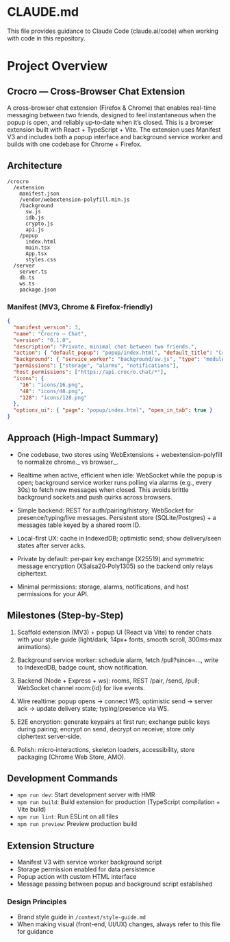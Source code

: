 # CLAUDE.md

This file provides guidance to Claude Code (claude.ai/code) when working with code in this repository.

# Project Overview

## Crocro — Cross‑Browser Chat Extension

A cross-browser chat extension (Firefox & Chrome) that enables real-time messaging between two friends, designed to feel instantaneous when the popup is open, and reliably up‑to‑date when it’s closed. This is a browser extension built with React + TypeScript + Vite. The extension uses Manifest V3 and includes both a popup interface and background service worker and builds with one codebase for Chrome + Firefox.

## Architecture

```
/crocro
  /extension
    manifest.json
    /vendor/webextension-polyfill.min.js
    /background
      sw.js
      idb.js
      crypto.js
      api.js
    /popup
      index.html
      main.tsx
      App.tsx
      styles.css
  /server
    server.ts
    db.ts
    ws.ts
    package.json
```

### Manifest (MV3, Chrome & Firefox‑friendly)

```json
{
  "manifest_version": 3,
  "name": "Crocro – Chat",
  "version": "0.1.0",
  "description": "Private, minimal chat between two friends.",
  "action": { "default_popup": "popup/index.html", "default_title": "Crocro" },
  "background": { "service_worker": "background/sw.js", "type": "module" },
  "permissions": ["storage", "alarms", "notifications"],
  "host_permissions": ["https://api.crocro.chat/*"],
  "icons": {
    "16": "icons/16.png",
    "48": "icons/48.png",
    "128": "icons/128.png"
  },
  "options_ui": { "page": "popup/index.html", "open_in_tab": true }
}
```

## Approach (High‑Impact Summary)

- One codebase, two stores using WebExtensions + webextension-polyfill to normalize chrome._ vs browser._.

- Realtime when active, efficient when idle: WebSocket while the popup is open; background service worker runs polling via alarms (e.g., every 30s) to fetch new messages when closed. This avoids brittle background sockets and push quirks across browsers.

- Simple backend: REST for auth/pairing/history; WebSocket for presence/typing/live messages. Persistent store (SQLite/Postgres) + a messages table keyed by a shared room ID.

- Local-first UX: cache in IndexedDB; optimistic send; show delivery/seen states after server acks.

- Private by default: per‑pair key exchange (X25519) and symmetric message encryption (XSalsa20‑Poly1305) so the backend only relays ciphertext.

- Minimal permissions: storage, alarms, notifications, and host permissions for your API.

## Milestones (Step‑by‑Step)

1. Scaffold extension (MV3) + popup UI (React via Vite) to render chats with your style guide (light/dark, 14px+ fonts, smooth scroll, 300ms‑max animations).

2. Background service worker: schedule alarm, fetch /pull?since=..., write to IndexedDB, badge count, show notification.

3. Backend (Node + Express + ws): rooms, REST /pair, /send, /pull; WebSocket channel room:{id} for live events.

4. Wire realtime: popup opens → connect WS; optimistic send → server ack → update delivery state; typing/presence via WS.

5. E2E encryption: generate keypairs at first run; exchange public keys during pairing; encrypt on send, decrypt on receive; store only ciphertext server‑side.

6. Polish: micro‑interactions, skeleton loaders, accessibility, store packaging (Chrome Web Store, AMO).

## Development Commands

- `npm run dev`: Start development server with HMR
- `npm run build`: Build extension for production (TypeScript compilation + Vite build)
- `npm run lint`: Run ESLint on all files
- `npm run preview`: Preview production build

## Extension Structure

- Manifest V3 with service worker background script
- Storage permission enabled for data persistence
- Popup action with custom HTML interface
- Message passing between popup and background script established

### Design Principles

- Brand style guide in `/context/style-guide.md`
- When making visual (front-end, UI/UX) changes, always refer to this file for guidance
